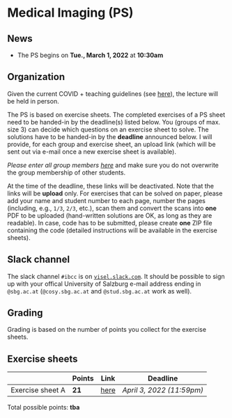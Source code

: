 # Medical Imaging (PS)

## News

- The PS begins on **Tue., March 1, 2022** at **10:30am**

## Organization

Given the current COVID + teaching guidelines (see [here](https://www.plus.ac.at/news/lehre-ab-maerz-2022/?pgrp=218&is_paged=0)), the lecture will be held in person. 

The PS is based on exercise sheets. The completed exercises of a PS sheet need to be handed-in by the deadline(s) listed below. You (groups of max. size 3) can decide which questions on an exercise sheet to solve. The solutions have to be handed-in by the **deadline** announced below. I will provide, for each group and exercise sheet, an upload link (which will be sent out via e-mail once a new exercise sheet is available).

*Please enter all group members [here](https://myfiles.sbg.ac.at/index.php/s/TsZa9RDpYHYX7Eg)* and make sure you do not overwrite the group membership of other students.

At the time of the deadline, these links will be deactivated. Note that the links will be **upload** only. For exercises that can be solved on paper, please add your name and student number to each page, number the pages (including, e.g., `1/3`, `2/3`, etc.), scan them and convert the scans into **one** PDF to be uploaded (hand-written solutions are OK, as long as they are readable). In case, code has to be submitted, please create **one** ZIP file containing the code (detailed instructions will be available in the exercise sheets).

## Slack channel

The slack channel `#ibcc` is on [`visel.slack.com`](https://visel.slack.com). It should be possible to sign up with your
offical University of Salzburg e-mail address ending in
`@sbg.ac.at` (`@cosy.sbg.ac.at` and `@stud.sbg.ac.at` work as well).

## Grading

Grading is based on the number of points you collect for the exercise sheets.  
 
## Exercise sheets

| | **Points** | **Link** | **Deadline** |
|---|---|---|---|
| Exercise sheet A  | **21**    | [here](exA.pdf) | *April 3, 2022 (11:59pm)* |    

Total possible points: **tba**

